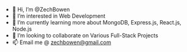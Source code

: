 - 👋 Hi, I’m @ZechBowen
- 👀 I’m interested in Web Development
- 🌱 I’m currently learning more about MongoDB, Express.js, React.js, Node.js
- 💞️ I’m looking to collaborate on Various Full-Stack Projects
- 📫 Email me @ zechbowen@gmail.com

<!---
ZechBowen/ZechBowen is a ✨ special ✨ repository because its `README.md` (this file) appears on your GitHub profile.
You can click the Preview link to take a look at your changes.
--->
